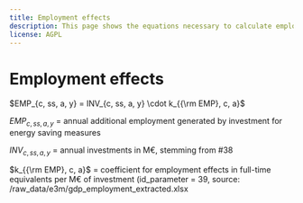 ```yaml
---
title: Employment effects
description: This page shows the equations necessary to calculate employment effects.
license: AGPL
---
```


<!--
© 2023 - 2024 Fraunhofer-Gesellschaft e.V., München

SPDX-License-Identifier: AGPL-3.0-or-later
-->

Employment effects
=

$EMP_{c, ss, a, y} = INV_{c, ss, a, y} \cdot k_{{\rm EMP}, c, a}$

$EMP_{c, ss, a, y}$ = annual additional employment generated by investment for energy saving measures

$INV_{c, ss, a, y}$ = annual investments in M€, stemming from #38 

$k_{{\rm EMP}, c, a}$ = coefficient for employment effects in full-time equivalents per M€ of investment (id_parameter = 39, source: /raw_data/e3m/gdp_employment_extracted.xlsx